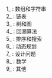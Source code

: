 1_ : 数组和字符串      
2_ : 链表            
3_ : 树和图        
4_ : 回溯算法           
5_ : 排序和搜索           
6_ : 动态规划          
7_ : 设计问题              
8_ : 数学               
9_ : 其他              
        
